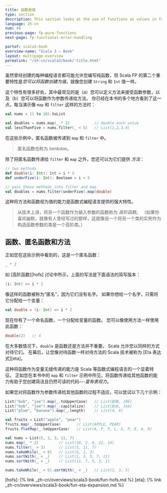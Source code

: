 ```yaml
---
title: 函数是值
type: section
description: This section looks at the use of functions as values in functional programming.
language: zh-cn
num: 44
previous-page: fp-pure-functions
next-page: fp-functional-error-handling

partof: scala3-book
overview-name: "Scala 3 — Book"
layout: multipage-overview
permalink: "/zh-cn/scala3/book/:title.html"
---
```



虽然曾经创建的每种编程语言都可能允许您编写纯函数，但 Scala FP 的第二个重要特性是*您可以将函数创建为值*，就像您创建 `String` 和 `Int` 值一样。

这个特性有很多好处，其中最常见的是（a）您可以定义方法来接受函数参数，以及（b）您可以将函数作为参数传递给方法。
你已经在本书的多个地方看到了这一点，每当演示像 `map` 和 `filter` 这样的方法时：

```scala
val nums = (1 to 10).toList

val doubles = nums.map(_ * 2)           // double each value
val lessThanFive = nums.filter(_ < 5)   // List(1,2,3,4)
```

在这些示例中，匿名函数被传递到 `map` 和 `filter` 中。

> 匿名函数也称为 *lambdas*。

除了将匿名函数传递给 `filter` 和 `map` 之外，您还可以为它们提供 *方法*：

```scala
// two methods
def double(i: Int): Int = i * 2
def underFive(i: Int): Boolean = i < 5

// pass those methods into filter and map
val doubles = nums.filter(underFive).map(double)
```

这种将方法和函数视为值的能力是函数式编程语言提供的强大特性。

> 从技术上讲，将另一个函数作为输入参数的函数称为 *高阶函数*。
> （如果你喜欢幽默，就像有人曾经写过的那样，这就像说一个将另一个类的实例作为构造函数参数的类是一个高阶类。）

## 函数、匿名函数和方法

正如您在这些示例中看到的，这是一个匿名函数：

```scala
_ * 2
```

如 [高阶函数][hofs] 讨论中所示，上面的写法是下面语法的简写版本：

```scala
(i: Int) => i * 2
```

像这样的函数被称为“匿名”，因为它们没有名字。
如果你想给一个名字，只需将它分配给一个变量：

```scala
val double = (i: Int) => i * 2
```

现在你有了一个命名函数，一个分配给变量的函数。
您可以像使用方法一样使用此函数：

```scala
double(2)   // 4
```

在大多数情况下，`double` 是函数还是方法并不重要。 Scala 允许您以同样的方式对待它们。
在幕后，让您像对待函数一样对待方法的 Scala 技术被称为 [Eta 表达式][eta]。

这种将函数作为变量无缝传递的能力是 Scala 等函数式编程语言的一个显着特征。
正如您在本书中的 `map` 和 `filter` 示例中所见，将函数传递给其他函数的能力有助于您创建简洁且仍然可读的代码---*富有表现力*。

如果您对将函数作为参数传递给其他函数的过程不适应，可以尝试以下几个示例：

```scala
List("bob", "joe").map(_.toUpperCase)   // List(BOB, JOE)
List("bob", "joe").map(_.capitalize)    // List(Bob, Joe)
List("plum", "banana").map(_.length)    // List(4, 6)

val fruits = List("apple", "pear")
fruits.map(_.toUpperCase)       // List(APPLE, PEAR)
fruits.flatMap(_.toUpperCase)   // List(A, P, P, L, E, P, E, A, R)

val nums = List(5, 1, 3, 11, 7)
nums.map(_ * 2)         // List(10, 2, 6, 22, 14)
nums.filter(_ > 3)      // List(5, 11, 7)
nums.takeWhile(_ < 6)   // List(5, 1, 3)
nums.sortWith(_ < _)    // List(1, 3, 5, 7, 11)
nums.sortWith(_ > _)    // List(11, 7, 5, 3, 1)

nums.takeWhile(_ < 6).sortWith(_ < _)   // List(1, 3, 5)
```

[hofs]: {% link _zh-cn/overviews/scala3-book/fun-hofs.md %}
[eta]: {% link _zh-cn/overviews/scala3-book/fun-eta-expansion.md %}
